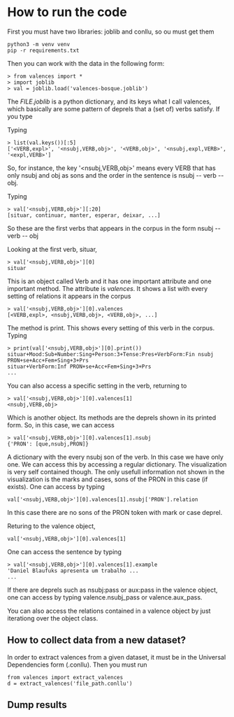 # How to run the code

First you must have two libraries: joblib and conllu, so ou must get them

    python3 -m venv venv
    pip -r requirements.txt
	

Then you can work with the data in the following form:


    > from valences import *
    > import joblib
    > val = joblib.load('valences-bosque.joblib')

The *FILE.joblib* is a python dictionary, and its keys what I call
valences, which basically are some pattern of deprels that a (set of)
verbs satisfy. If you type

Typing

    > list(val.keys())[:5]
	['<VERB,expl>', '<nsubj,VERB,obj>', '<VERB,obj>', '<nsubj,expl,VERB>', '<expl,VERB>']

So, for instance, the key '<nsubj,VERB,obj>' means every VERB that has
only nsubj and obj as sons and the order in the sentence is nsubj --
verb -- obj.

Typing

    > val['<nsubj,VERB,obj>'][:20]
    [situar, continuar, manter, esperar, deixar, ...]

So these are the first verbs that appears in the corpus in the form
nsubj -- verb -- obj

Looking at the first verb, situar,

    > val['<nsubj,VERB,obj>'][0]
    situar

This is an object called Verb and it has one important attribute and
one important method. The attribute is *valences*. It shows a list
with every setting of relations it appears in the corpus


    > val['<nsubj,VERB,obj>'][0].valences
    [<VERB,expl>, <nsubj,VERB,obj>, <VERB,obj>, ...]

The method is print. This shows every setting of this verb in the
corpus. Typing

    > print(val['<nsubj,VERB,obj>'][0].print())
    situar+Mood:Sub+Number:Sing+Person:3+Tense:Pres+VerbForm:Fin nsubj PRON+se+Acc+Fem+Sing+3+Prs
    situar+VerbForm:Inf PRON+se+Acc+Fem+Sing+3+Prs
	...

You can also access a specific setting in the verb, returning to

    > val['<nsubj,VERB,obj>'][0].valences[1]
	<nsubj,VERB,obj>

Which is another object. Its methods are the deprels shown in its printed form. So, in this case, we can access 

    > val['<nsubj,VERB,obj>'][0].valences[1].nsubj
    {'PRON': [que,nsubj,PRON]}

A dictionary with the every nsubj son of the verb. In this case we
have only one. We can access this by accessing a regular
dictionary. The visualization is very self contained though. The only
usefull information not shown in the visualization is the marks and
cases, sons of the PRON in this case (if exists). One can access by
typing

```
val['<nsubj,VERB,obj>'][0].valences[1].nsubj['PRON'].relation
```

In this case there are no sons of the PRON token with mark or case deprel.

Returing to the valence object, 

```
val['<nsubj,VERB,obj>'][0].valences[1]
```

One can access the sentence by typing

    > val['<nsubj,VERB,obj>'][0].valences[1].example
    'Daniel Blaufuks apresenta um trabalho ...
	...

If there are deprels such as nsubj:pass or aux:pass in the valence
object, one can access by typing valence.nsubj_pass or
valence.aux_pass.

You can also access the relations contained in a valence object by just iterationg over the object class.


## How to collect data from a new dataset?

In order to extract valences from a given dataset, it must be in the Universal Dependencies form (.conllu). Then you must run


```
from valences import extract_valences
d = extract_valences('file_path.conllu')

```
## Dump results

